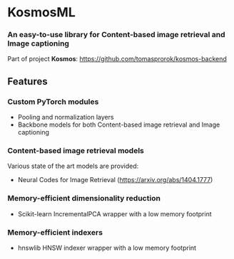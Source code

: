 # KosmosML
### An easy-to-use library for Content-based image retrieval and Image captioning
Part of project **Kosmos**: https://github.com/tomasprorok/kosmos-backend

## Features
### Custom PyTorch modules
* Pooling and normalization layers
* Backbone models for both Content-based image retrieval and Image captioning

### Content-based image retrieval models
Various state of the art models are provided:
* Neural Codes for Image Retrieval (https://arxiv.org/abs/1404.1777)

### Memory-efficient dimensionality reduction
* Scikit-learn IncrementalPCA wrapper with a low memory footprint

### Memory-efficient indexers
* hnswlib HNSW indexer wrapper with a low memory footprint

